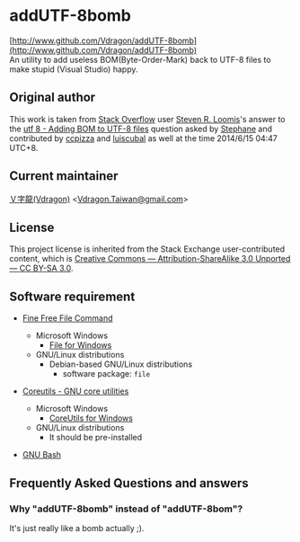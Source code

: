 # addUTF-8bomb
[http://www.github.com/Vdragon/addUTF-8bomb](http://www.github.com/Vdragon/addUTF-8bomb)  
An utility to add useless BOM(Byte-Order-Mark) back to UTF-8 files to make stupid (Visual Studio) happy.

## Original author
This work is taken from [Stack Overflow](http://stackoverflow.com) user [Steven R. Loomis](http://stackoverflow.com/users/185799/steven-r-loomis)'s answer to the [utf 8 - Adding BOM to UTF-8 files](http://stackoverflow.com/questions/3127436/adding-bom-to-utf-8-files) question asked by [Stephane](http://stackoverflow.com/users/365392/stephane) and contributed by [ccpizza](http://stackoverflow.com/users/191246/ccpizza) and [luiscubal](http://stackoverflow.com/users/32775/luiscubal) as well at the time 2014/6/15 04:47 UTC+8.

## Current maintainer
[Ｖ字龍(Vdragon)](https://github.com/Vdragon) &lt;<Vdragon.Taiwan@gmail.com>&gt;

## License
This project license is inherited from the Stack Exchange user-contributed content, which is [Creative Commons — Attribution-ShareAlike 3.0 Unported — CC BY-SA 3.0](http://creativecommons.org/licenses/by-sa/3.0/).

## Software requirement
* [Fine Free File Command](http://www.darwinsys.com/file/)
	* Microsoft Windows
		* [File for Windows](http://gnuwin32.sourceforge.net/packages/file.htm)
	* GNU/Linux distributions
		* Debian-based GNU/Linux distributions
			* software package: `file`
			
* [Coreutils - GNU core utilities](http://www.gnu.org/software/coreutils/)
	* Microsoft Windows
		* [CoreUtils for Windows](http://gnuwin32.sourceforge.net/packages/coreutils.htm)
	* GNU/Linux distributions
		* It should be pre-installed

* [GNU Bash](http://www.gnu.org/software/bash/)

## Frequently Asked Questions and answers
### Why "addUTF-8bomb" instead of "addUTF-8bom"?
It's just really like a bomb actually ;).

